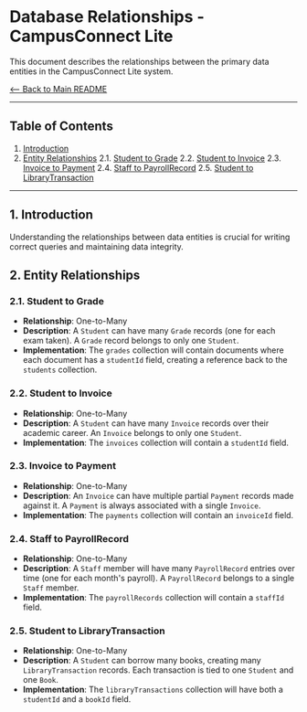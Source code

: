 # Database Relationships - CampusConnect Lite

This document describes the relationships between the primary data entities in the CampusConnect Lite system.

[<-- Back to Main README](../README.md)

---

## Table of Contents
1.  [Introduction](#1-introduction)
2.  [Entity Relationships](#2-entity-relationships)
    2.1. [Student to Grade](#21-student-to-grade)
    2.2. [Student to Invoice](#22-student-to-invoice)
    2.3. [Invoice to Payment](#23-invoice-to-payment)
    2.4. [Staff to PayrollRecord](#24-staff-to-payrollrecord)
    2.5. [Student to LibraryTransaction](#25-student-to-librarytransaction)

---

## 1. Introduction
Understanding the relationships between data entities is crucial for writing correct queries and maintaining data integrity.

## 2. Entity Relationships

### 2.1. Student to Grade
- **Relationship**: One-to-Many
- **Description**: A `Student` can have many `Grade` records (one for each exam taken). A `Grade` record belongs to only one `Student`.
- **Implementation**: The `grades` collection will contain documents where each document has a `studentId` field, creating a reference back to the `students` collection.

### 2.2. Student to Invoice
- **Relationship**: One-to-Many
- **Description**: A `Student` can have many `Invoice` records over their academic career. An `Invoice` belongs to only one `Student`.
- **Implementation**: The `invoices` collection will contain a `studentId` field.

### 2.3. Invoice to Payment
- **Relationship**: One-to-Many
- **Description**: An `Invoice` can have multiple partial `Payment` records made against it. A `Payment` is always associated with a single `Invoice`.
- **Implementation**: The `payments` collection will contain an `invoiceId` field.

### 2.4. Staff to PayrollRecord
- **Relationship**: One-to-Many
- **Description**: A `Staff` member will have many `PayrollRecord` entries over time (one for each month's payroll). A `PayrollRecord` belongs to a single `Staff` member.
- **Implementation**: The `payrollRecords` collection will contain a `staffId` field.

### 2.5. Student to LibraryTransaction
- **Relationship**: One-to-Many
- **Description**: A `Student` can borrow many books, creating many `LibraryTransaction` records. Each transaction is tied to one `Student` and one `Book`.
- **Implementation**: The `libraryTransactions` collection will have both a `studentId` and a `bookId` field.
